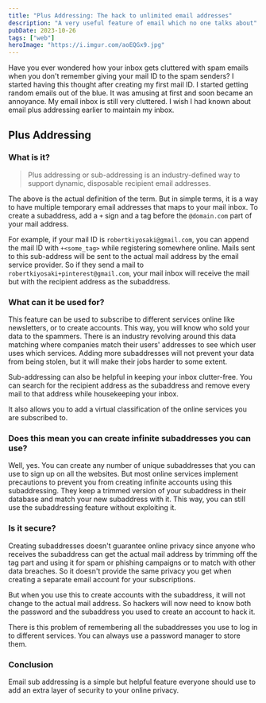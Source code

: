 ```yaml
---
title: "Plus Addressing: The hack to unlimited email addresses"
description: "A very useful feature of email which no one talks about"
pubDate: 2023-10-26
tags: ["web"]
heroImage: "https://i.imgur.com/aoEQGx9.jpg"
---
```

Have you ever wondered how your inbox gets cluttered with spam emails when
you don't remember giving your mail ID to the spam senders? I started having this
thought after creating my first mail ID. I started getting random emails out
of the blue. It was amusing at first and soon became an annoyance. My 
email inbox is still very cluttered. I wish I had known about email plus addressing
earlier to maintain my inbox.

## Plus Addressing

### What is it?
> Plus addressing or sub-addressing is an industry-defined way to support dynamic,
disposable recipient email addresses.

The above is the actual definition of the term. But in simple terms, it is a way to have
multiple temporary email addresses that maps to your mail inbox. To create a subaddress,
add a `+` sign and a tag before the `@domain.com` part of your mail address.

For example, if your mail ID is `robertkiyosaki@gmail.com`, you can append the mail ID
with `+<some_tag>` while registering somewhere online. Mails sent to this sub-address
will be sent to the actual mail address by the email service provider. So if they
send a mail to `robertkiyosaki+pinterest@gmail.com`, your mail inbox will receive
the mail but with the recipient address as the subaddress.

### What can it be used for?

This feature can be used to subscribe to different services online like newsletters,
or to create accounts. This way, you will know who sold your data to the spammers.
There is an industry revolving around this data matching where companies match
their users' addresses to see which user uses which services. Adding more
subaddresses will not prevent your data from being stolen, but it will make their
jobs harder to some extent.

Sub-addressing can also be helpful in keeping your inbox clutter-free. You can
search for the recipient address as the subaddress and remove every mail to that
address while housekeeping your inbox.

It also allows you to add a virtual classification of the online services you are
subscribed to.

### Does this mean you can create infinite subaddresses you can use?

Well, yes. You can create any number of unique subaddresses that you can use to
sign up on all the websites. But most online services implement precautions to
prevent you from creating infinite accounts using this subaddressing. They keep
a trimmed version of your subaddress in their database and match your new subaddress
with it. This way, you can still use the subaddressing feature without exploiting it.

### Is it secure?

Creating subaddresses doesn't guarantee online privacy since anyone who receives the
subaddress can get the actual mail address by trimming off the tag part and using it
for spam or phishing campaigns or to match with other data breaches. So it doesn't
provide the same privacy you get when creating a separate email account for your
subscriptions.

But when you use this to create accounts with the subaddress, it will not change
to the actual mail address. So hackers will now need to know both the password and the
subaddress you used to create an account to hack it.

There is this problem of remembering all the subaddresses you use to
log in to different services. You can always use a password manager to store them.

### Conclusion

Email sub addressing is a simple but helpful feature everyone should use to
add an extra layer of security to your online privacy.
